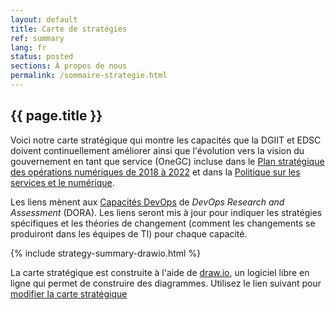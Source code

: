 ```yaml
---
layout: default
title: Carte de stratégies
ref: summary
lang: fr
status: posted
sections: À propos de nous
permalink: /sommaire-strategie.html
---
```


## {{ page.title }}

Voici notre carte stratégique qui montre les capacités que la DGIIT et EDSC doivent continuellement améliorer ainsi que l'évolution vers la vision du gouvernement en tant que service (OneGC) incluse dans le [Plan stratégique des opérations numériques de 2018 à 2022](https://www.canada.ca/fr/gouvernement/systeme/gouvernement-numerique/plan-strategique-operations-numerique-2018-2022.html) et dans la [Politique sur les services et le numérique](https://www.tbs-sct.gc.ca/pol/doc-fra.aspx?id=32603).

Les liens mènent aux [Capacités DevOps](https://cloud.google.com/devops/#devops-capabilities) de _DevOps Research and Assessment_ (DORA).
Les liens seront mis à jour pour indiquer les stratégies spécifiques et les théories de changement (comment les changements se produiront dans les équipes de TI) pour chaque capacité.

{% include strategy-summary-drawio.html %}

La carte stratégique est construite à l'aide de [draw.io](https://about.draw.io/), un logiciel libre en ligne qui permet de construire des diagrammes.
Utilisez le lien suivant pour [modifier la carte stratégique](https://www.draw.io/#Uhttps%3A%2F%2Fraw.githubusercontent.com%2Fsara-sabr%2FITStrategy%2Fmaster%2Fdrawio%2Fen%2FStrategySummary.drawio)
